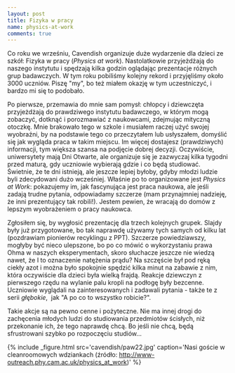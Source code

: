 ```yaml
---
layout: post
title: Fizyka w pracy
name: physics-at-work
comments: true
---
```


Co roku we wrześniu, Cavendish organizuje duże wydarzenie dla dzieci ze szkół: Fizyka w pracy (_Physics at work_). Nastolatkowie przyjeżdżają do naszego instytutu i spędzają kilka godzin oglądając prezentacje różnych grup badawczych. W tym roku pobiliśmy kolejny rekord i przyjęliśmy około 3000 uczniów. Piszę "my", bo też miałem okazję w tym uczestniczyć, i bardzo mi się to podobało.

Po pierwsze, przemawia do mnie sam pomysł: chłopcy i dziewczęta przyjeżdżają do prawdziwego instytutu badawczego, w którym mogą zobaczyć, dotknąć i porozmawiać z naukowcami, zdejmując mityczną otoczkę. Mnie brakowało tego w szkole i musiałem raczej użyć swojej wyobraźni, by na podstawie tego co przeczytałem lub usłyszałem, domyślić się jak wygląda praca w takim miejscu. Im więcej dostajesz (prawdziwych) informacji, tym większa szansa na podjęcie dobrej decyzji. Oczywiście, uniwersytety mają Dni Otwarte, ale organizuje się je zazwyczaj kilka tygodni przed maturą, gdy uczniowie wybierają gdzie i co będą studiować. Świetnie, że te dni istnieją, ale jeszcze lepiej byłoby, gdyby młodzi ludzie byli zdecydowani dużo wcześniej. Właśnie po to organizowane jest _Physics at Work_: pokazujemy im, jak fascynująca jest praca naukowa, ale jeśli zadają trudne pytania, odpowiadamy szczerze (mam przynajmniej nadzieję, że inni prezentujący tak robili!). Jestem pewien, że wracają do domów z lepszym wyobrażeniem o pracy naukowca.

Zgłosiłem się, by wygłosić prezentację dla trzech kolejnych grupek. Slajdy były już przygotowane, bo tak naprawdę używamy tych samych od kilku lat (pozdrawiam pionierów recyklingu z PPT). Szczerze powiedziawszy, mogłyby być nieco ulepszone, bo po co mówić o wykorzystaniu prawa Ohma w naszych eksperymentach, skoro słuchacze jeszcze nie wiedzą nawet, że I to oznaczenie natężenia prądu? Na szczęście był pod ręką ciekły azot i można było spokojnie spędzić kilka minut na zabawie z nim, która oczywiście dla dzieci była wielką frajdą. Reakcje dziewczyn z pierwszego rzędu na wylanie palu kropli na podłogę były bezcenne. Uczniowie wyglądali na zainteresowanych i zadawali pytania - także te z serii _głębokie_,  jak "A po co to wszystko robicie?".

Takie akcje są na pewno cenne i pożyteczne. Nie ma innej drogi do zachęcenia młodych ludzi do studiowania przedmiotów ścisłych, niż przekonanie ich, że tego naprawdę chcą. Bo jeśli nie chcą, będą sfrustrowani szybko po rozpoczęciu studiów...

{% include _figure.html src='cavendish/paw22.jpg' caption='Nasi goście w cleanroomowych wdziankach (źródło: http://www-outreach.phy.cam.ac.uk/physics_at_work)' %}